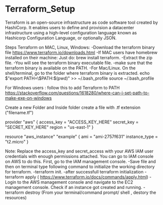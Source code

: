 # Terraform_Setup
Terraform is an open-source infrastructure as code software tool created by HashiCorp. It enables users to define and provision a datacenter infrastructure using a high-level configuration language known as Hashicorp Configuration Language, or optionally JSON.

Steps Terraform on MAC, Linux, Windows:
-Download the terraform binary file https://www.terraform.io/downloads.html
-If MAC users have homebrew installed on their machine: Just do: brew install terraform.
-Extract the zip file.
-You will see the terraform binary executable file.
-make sure that the terraform binary is available on the PATH.
-For Mac/Linux. On the shell/terminal, go to the folder where terraform binary is extracted.
echo $"export PATH=\$PATH:$(pwd)" >> ~/.bash_profile
source ~/.bash_profile

For Windows users : follow this to add Terraform to PATH https://stackoverflow.com/questions/1618280/where-can-i-set-path-to-make-exe-on-windows

Create a new Folder and Inside folder create a file with .tf extension ("filename.tf")

provider "aws" {
  access_key = "ACCESS_KEY_HERE"
  secret_key = "SECRET_KEY_HERE"
  region     = "us-east-1"
}

resource "aws_instance" "example" {
  ami           = "ami-2757f631"
  instance_type = "t2.micro"
}

Note:
Replace the access_key and secret_access with your AWS IAM user credentials with enough permissions attached. You can go to IAM console on AWS to do this. First, go to the IAM management console.
-Save file and then on terminal type following command to initialize the working directory for terraform.
-terraform init.
-after successfull terraform initialization 
-terraform apply ( https://www.terraform.io/docs/commands/apply.html)
-Login to the AWS management console and navigate to the EC2 management console. Check if an instance got created and running.
-terraform destroy (From your terminal/command prompt/ shell , destory the resources)


